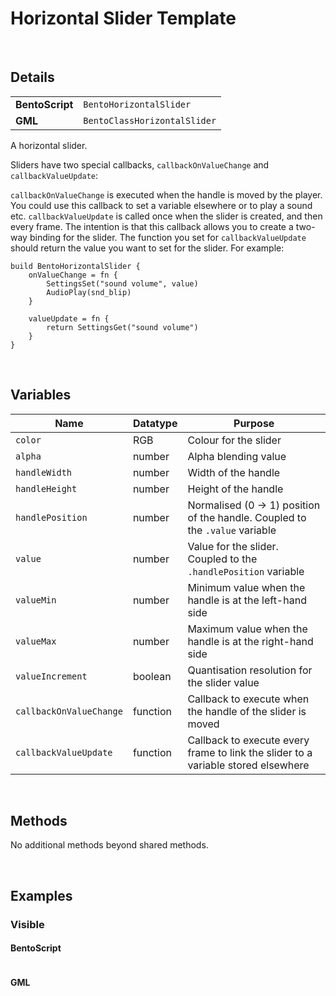 # Horizontal Slider Template

&nbsp;

## Details

<table>
    <tr>
		<td><b>BentoScript</b></td>
		<td><code>BentoHorizontalSlider</code></td>
    </tr>
    <tr>
		<td><b>GML</b></td>
		<td><code>BentoClassHorizontalSlider</code></td>
    </tr>
</table>

A horizontal slider.

Sliders have two special callbacks, `callbackOnValueChange` and `callbackValueUpdate`:

`callbackOnValueChange` is executed when the handle is moved by the player. You could use this callback to set a variable elsewhere or to play a sound etc. `callbackValueUpdate` is called once when the slider is created, and then every frame. The intention is that this callback allows you to create a two-way binding for the slider. The function you set for `callbackValueUpdate` should return  the value you want to set for the slider. For example:

```
build BentoHorizontalSlider {
    onValueChange = fn {
        SettingsSet("sound volume", value)
        AudioPlay(snd_blip)
    }

    valueUpdate = fn {
        return SettingsGet("sound volume")
    }
}
```

&nbsp;

## Variables

| Name                    | Datatype | Purpose                                                                           |
|-------------------------|----------|-----------------------------------------------------------------------------------|
| `color`                 | RGB      | Colour for the slider                                                             |
| `alpha`                 | number   | Alpha blending value                                                              |
| `handleWidth`           | number   | Width of the handle                                                               |
| `handleHeight`          | number   | Height of the handle                                                              |
| `handlePosition`        | number   | Normalised (0 -> 1) position of the handle. Coupled to the `.value` variable      |
| `value`                 | number   | Value for the slider. Coupled to the `.handlePosition` variable                   |
| `valueMin`              | number   | Minimum value when the handle is at the left-hand side                            |
| `valueMax`              | number   | Maximum value when the handle is at the right-hand side                           |
| `valueIncrement`        | boolean  | Quantisation resolution for the slider value                                      |
| `callbackOnValueChange` | function | Callback to execute when the handle of the slider is moved                        |
| `callbackValueUpdate`   | function | Callback to execute every frame to link the slider to a variable stored elsewhere |

&nbsp;

## Methods

No additional methods beyond shared methods.

&nbsp;

## Examples

### Visible

<!-- tabs:start -->

#### **BentoScript**

```

```

#### **GML**

```

```

<!-- tabs:end -->